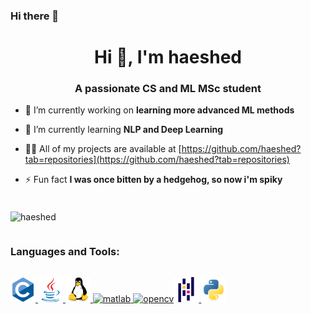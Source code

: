 ### Hi there 👋

<h1 align="center">Hi 👋, I'm haeshed</h1>
<h3 align="center">A passionate CS and ML MSc student</h3>

- 🔭 I’m currently working on **learning more advanced ML methods**

- 🌱 I’m currently learning **NLP and Deep Learning**

- 👨‍💻 All of my projects are available at [https://github.com/haeshed?tab=repositories](https://github.com/haeshed?tab=repositories)

- ⚡ Fun fact **I was once bitten by a hedgehog, so now i'm spiky**

<h3 align="left"></h3>
<div style="display:flex">
<p><img align="right" src="https://github-readme-stats.vercel.app/api/top-langs?username=haeshed&show_icons=true&locale=en&layout=compact" alt="haeshed" /></p>
</div>



<h3 align="left">Languages and Tools:</h3>
<div style="display:flex">
  <p align="left"> 
    <a href="https://www.cprogramming.com/" target="_blank" rel="noreferrer"> 
      <img src="https://raw.githubusercontent.com/devicons/devicon/master/icons/c/c-original.svg" alt="c" width="40" height="40"/> 
    </a> 
    <a href="https://www.java.com" target="_blank" rel="noreferrer"> 
      <img src="https://raw.githubusercontent.com/devicons/devicon/master/icons/java/java-original.svg" alt="java" width="40" height="40"/> 
    </a> 
    <a href="https://www.linux.org/" target="_blank" rel="noreferrer"> 
      <img src="https://raw.githubusercontent.com/devicons/devicon/master/icons/linux/linux-original.svg" alt="linux" width="40" height="40"/> 
    </a> 
    <a href="https://www.mathworks.com/" target="_blank" rel="noreferrer"> 
      <img src="https://upload.wikimedia.org/wikipedia/commons/2/21/Matlab_Logo.png" alt="matlab" width="40" height="40"/> 
    </a> 
    <a href="https://opencv.org/" target="_blank" rel="noreferrer"> 
      <img src="https://www.vectorlogo.zone/logos/opencv/opencv-icon.svg" alt="opencv" width="40" height="40"/> 
    </a> 
  </p>
  <p align="left"> 
    <a href="https://pandas.pydata.org/" target="_blank" rel="noreferrer"> 
      <img src="https://raw.githubusercontent.com/devicons/devicon/2ae2a900d2f041da66e950e4d48052658d850630/icons/pandas/pandas-original.svg" alt="pandas" width="40" height="40"/> 
    </a> 
    <a href="https://www.python.org" target="_blank" rel="noreferrer"> 
      <img src="https://raw.githubusercontent.com/devicons/devicon/master/icons/python/python-original.svg" alt="python" width="40" height="40" /> 
    </a> 
  </p>
</div>




